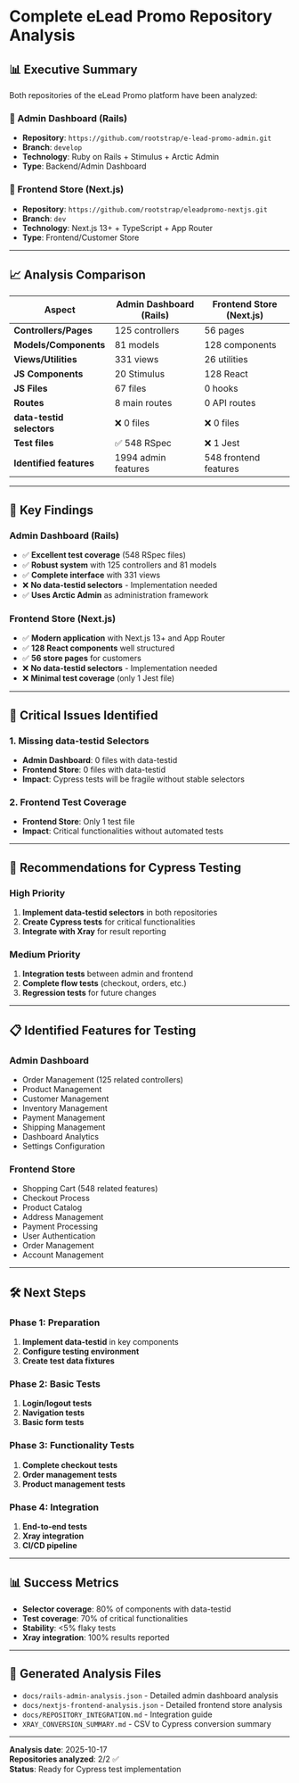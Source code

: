 # Complete eLead Promo Repository Analysis

## 📊 Executive Summary

Both repositories of the eLead Promo platform have been analyzed:

### **🏢 Admin Dashboard (Rails)**
- **Repository**: `https://github.com/rootstrap/e-lead-promo-admin.git`
- **Branch**: `develop`
- **Technology**: Ruby on Rails + Stimulus + Arctic Admin
- **Type**: Backend/Admin Dashboard

### **🛒 Frontend Store (Next.js)**
- **Repository**: `https://github.com/rootstrap/eleadpromo-nextjs.git`
- **Branch**: `dev`
- **Technology**: Next.js 13+ + TypeScript + App Router
- **Type**: Frontend/Customer Store

---

## 📈 Analysis Comparison

| Aspect | Admin Dashboard (Rails) | Frontend Store (Next.js) |
|---------|------------------------|---------------------------|
| **Controllers/Pages** | 125 controllers | 56 pages |
| **Models/Components** | 81 models | 128 components |
| **Views/Utilities** | 331 views | 26 utilities |
| **JS Components** | 20 Stimulus | 128 React |
| **JS Files** | 67 files | 0 hooks |
| **Routes** | 8 main routes | 0 API routes |
| **data-testid selectors** | ❌ 0 files | ❌ 0 files |
| **Test files** | ✅ 548 RSpec | ❌ 1 Jest |
| **Identified features** | 1994 admin features | 548 frontend features |

---

## 🎯 Key Findings

### **Admin Dashboard (Rails)**
- ✅ **Excellent test coverage** (548 RSpec files)
- ✅ **Robust system** with 125 controllers and 81 models
- ✅ **Complete interface** with 331 views
- ❌ **No data-testid selectors** - Implementation needed
- ✅ **Uses Arctic Admin** as administration framework

### **Frontend Store (Next.js)**
- ✅ **Modern application** with Next.js 13+ and App Router
- ✅ **128 React components** well structured
- ✅ **56 store pages** for customers
- ❌ **No data-testid selectors** - Implementation needed
- ❌ **Minimal test coverage** (only 1 Jest file)

---

## 🚨 Critical Issues Identified

### **1. Missing data-testid Selectors**
- **Admin Dashboard**: 0 files with data-testid
- **Frontend Store**: 0 files with data-testid
- **Impact**: Cypress tests will be fragile without stable selectors

### **2. Frontend Test Coverage**
- **Frontend Store**: Only 1 test file
- **Impact**: Critical functionalities without automated tests

---

## 🎯 Recommendations for Cypress Testing

### **High Priority**
1. **Implement data-testid selectors** in both repositories
2. **Create Cypress tests** for critical functionalities
3. **Integrate with Xray** for result reporting

### **Medium Priority**
1. **Integration tests** between admin and frontend
2. **Complete flow tests** (checkout, orders, etc.)
3. **Regression tests** for future changes

---

## 📋 Identified Features for Testing

### **Admin Dashboard**
- Order Management (125 related controllers)
- Product Management
- Customer Management
- Inventory Management
- Payment Management
- Shipping Management
- Dashboard Analytics
- Settings Configuration

### **Frontend Store**
- Shopping Cart (548 related features)
- Checkout Process
- Product Catalog
- Address Management
- Payment Processing
- User Authentication
- Order Management
- Account Management

---

## 🛠️ Next Steps

### **Phase 1: Preparation**
1. **Implement data-testid** in key components
2. **Configure testing environment**
3. **Create test data fixtures**

### **Phase 2: Basic Tests**
1. **Login/logout tests**
2. **Navigation tests**
3. **Basic form tests**

### **Phase 3: Functionality Tests**
1. **Complete checkout tests**
2. **Order management tests**
3. **Product management tests**

### **Phase 4: Integration**
1. **End-to-end tests**
2. **Xray integration**
3. **CI/CD pipeline**

---

## 📊 Success Metrics

- **Selector coverage**: 80% of components with data-testid
- **Test coverage**: 70% of critical functionalities
- **Stability**: <5% flaky tests
- **Xray integration**: 100% results reported

---

## 🔗 Generated Analysis Files

- `docs/rails-admin-analysis.json` - Detailed admin dashboard analysis
- `docs/nextjs-frontend-analysis.json` - Detailed frontend store analysis
- `docs/REPOSITORY_INTEGRATION.md` - Integration guide
- `XRAY_CONVERSION_SUMMARY.md` - CSV to Cypress conversion summary

---

**Analysis date**: 2025-10-17  
**Repositories analyzed**: 2/2 ✅  
**Status**: Ready for Cypress test implementation
